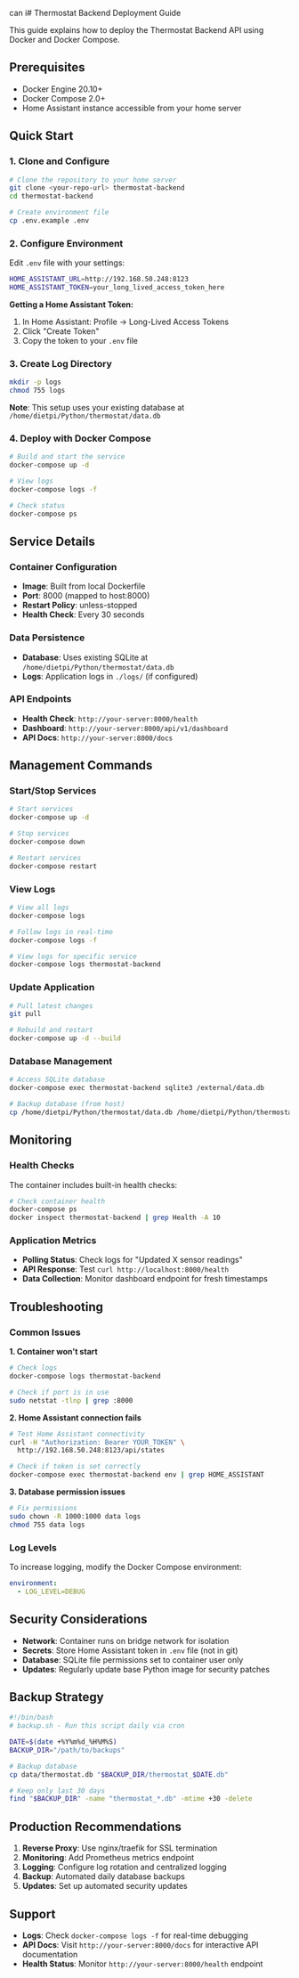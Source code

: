 can i# Thermostat Backend Deployment Guide

This guide explains how to deploy the Thermostat Backend API using Docker and Docker Compose.

## Prerequisites

- Docker Engine 20.10+
- Docker Compose 2.0+
- Home Assistant instance accessible from your home server

## Quick Start

### 1. Clone and Configure

```bash
# Clone the repository to your home server
git clone <your-repo-url> thermostat-backend
cd thermostat-backend

# Create environment file
cp .env.example .env
```

### 2. Configure Environment

Edit `.env` file with your settings:

```bash
HOME_ASSISTANT_URL=http://192.168.50.248:8123
HOME_ASSISTANT_TOKEN=your_long_lived_access_token_here
```

**Getting a Home Assistant Token:**
1. In Home Assistant: Profile → Long-Lived Access Tokens
2. Click "Create Token"
3. Copy the token to your `.env` file

### 3. Create Log Directory

```bash
mkdir -p logs
chmod 755 logs
```

**Note**: This setup uses your existing database at `/home/dietpi/Python/thermostat/data.db`

### 4. Deploy with Docker Compose

```bash
# Build and start the service
docker-compose up -d

# View logs
docker-compose logs -f

# Check status
docker-compose ps
```

## Service Details

### Container Configuration
- **Image**: Built from local Dockerfile
- **Port**: 8000 (mapped to host:8000)
- **Restart Policy**: unless-stopped
- **Health Check**: Every 30 seconds

### Data Persistence
- **Database**: Uses existing SQLite at `/home/dietpi/Python/thermostat/data.db`
- **Logs**: Application logs in `./logs/` (if configured)

### API Endpoints
- **Health Check**: `http://your-server:8000/health`
- **Dashboard**: `http://your-server:8000/api/v1/dashboard`
- **API Docs**: `http://your-server:8000/docs`

## Management Commands

### Start/Stop Services
```bash
# Start services
docker-compose up -d

# Stop services
docker-compose down

# Restart services
docker-compose restart
```

### View Logs
```bash
# View all logs
docker-compose logs

# Follow logs in real-time
docker-compose logs -f

# View logs for specific service
docker-compose logs thermostat-backend
```

### Update Application
```bash
# Pull latest changes
git pull

# Rebuild and restart
docker-compose up -d --build
```

### Database Management
```bash
# Access SQLite database
docker-compose exec thermostat-backend sqlite3 /external/data.db

# Backup database (from host)
cp /home/dietpi/Python/thermostat/data.db /home/dietpi/Python/thermostat/data.db.backup.$(date +%Y%m%d)
```

## Monitoring

### Health Checks
The container includes built-in health checks:
```bash
# Check container health
docker-compose ps
docker inspect thermostat-backend | grep Health -A 10
```

### Application Metrics
- **Polling Status**: Check logs for "Updated X sensor readings"
- **API Response**: Test `curl http://localhost:8000/health`
- **Data Collection**: Monitor dashboard endpoint for fresh timestamps

## Troubleshooting

### Common Issues

**1. Container won't start**
```bash
# Check logs
docker-compose logs thermostat-backend

# Check if port is in use
sudo netstat -tlnp | grep :8000
```

**2. Home Assistant connection fails**
```bash
# Test Home Assistant connectivity
curl -H "Authorization: Bearer YOUR_TOKEN" \
  http://192.168.50.248:8123/api/states

# Check if token is set correctly
docker-compose exec thermostat-backend env | grep HOME_ASSISTANT
```

**3. Database permission issues**
```bash
# Fix permissions
sudo chown -R 1000:1000 data logs
chmod 755 data logs
```

### Log Levels
To increase logging, modify the Docker Compose environment:
```yaml
environment:
  - LOG_LEVEL=DEBUG
```

## Security Considerations

- **Network**: Container runs on bridge network for isolation
- **Secrets**: Store Home Assistant token in `.env` file (not in git)
- **Database**: SQLite file permissions set to container user only
- **Updates**: Regularly update base Python image for security patches

## Backup Strategy

```bash
#!/bin/bash
# backup.sh - Run this script daily via cron

DATE=$(date +%Y%m%d_%H%M%S)
BACKUP_DIR="/path/to/backups"

# Backup database
cp data/thermostat.db "$BACKUP_DIR/thermostat_$DATE.db"

# Keep only last 30 days
find "$BACKUP_DIR" -name "thermostat_*.db" -mtime +30 -delete
```

## Production Recommendations

1. **Reverse Proxy**: Use nginx/traefik for SSL termination
2. **Monitoring**: Add Prometheus metrics endpoint
3. **Logging**: Configure log rotation and centralized logging
4. **Backup**: Automated daily database backups
5. **Updates**: Set up automated security updates

## Support

- **Logs**: Check `docker-compose logs -f` for real-time debugging
- **API Docs**: Visit `http://your-server:8000/docs` for interactive API documentation
- **Health Status**: Monitor `http://your-server:8000/health` endpoint